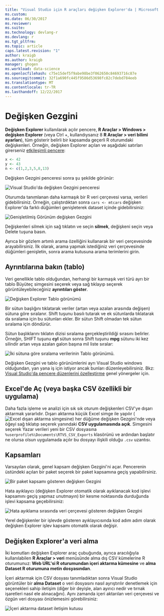 ```yaml
---
title: "Visual Studio için R araçları değişken Explorer'da | Microsoft Docs"
ms.custom: 
ms.date: 06/30/2017
ms.reviewer: 
ms.suite: 
ms.technology: devlang-r
ms.devlang: r
ms.tgt_pltfrm: 
ms.topic: article
caps.latest.revision: "1"
author: kraigb
ms.author: kraigb
manager: ghogen
ms.workload: data-science
ms.openlocfilehash: c75e15def5f9abe98be3f062650c84693716c87e
ms.sourcegitcommit: 32f1a690fc445f9586d53698fc82c7debd784eeb
ms.translationtype: MT
ms.contentlocale: tr-TR
ms.lasthandoff: 12/22/2017
---
```

# <a name="variable-explorer"></a>Değişken Gezgini

**Değişken Explorer** kullanılarak açılır pencere, **R Araçlar > Windows > değişken Explorer** (veya Ctrl +, kullandıysanız 8 **R Araçlar > veri bilimi ayarları**), tüm gösterir belirli bir kapsamda geçerli R oturumdaki değişkenleri. Örneğin, değişken Explorer açılan ve aşağıdaki satırları girerseniz [etkileşimli pencere](interactive-repl.md):

```R
x <- 42
y <- 43
n <- c(1,2,3,5,8,13)
```

Değişken Gezgini penceresi sonra şu şekilde görünür:

![Visual Studio'da değişken Gezgini penceresi](media/variable-explorer-window.png)

Oturumda tanımlanan daha karmaşık bir R veri çerçevesi varsa, verileri gidebilirsiniz. Örneğin, çalıştırdıktan sonra `cars <- mtcars` değişken Explorer'da farklı düğümleri genişleterek dataset içinde gidebilirsiniz:

![Genişletilmiş Görünüm değişken Gezgini](media/variable-explorer-expanded-results.png)

Değişkenleri silmek için sağ tıklatın ve seçin **silmek**, değişkeni seçin veya Delete tuşuna basın.

Ayrıca bir gözlem artımlı arama özelliğini kullanarak bir veri çerçevesinde arayabilirsiniz. İlk olarak, arama yapmak istediğiniz veri çerçevesinde düğümleri genişletin, sonra arama kutusuna arama terimlerini girin.

## <a name="details-table-view"></a>Ayrıntılarına bakın (tablo)

Veri genellikle tablo olduğundan, herhangi bir karmaşık veri türü ayrı bir tablo Büyüteç simgesini seçerek veya sağ tıklayıp seçerek görüntüleyebileceğiniz **ayrıntıları göster**.

![Değişken Explorer Tablo görünümü](media/variable-explorer-table-view.png)

Bir sütun başlığını tıklatarak veriler (artan veya azalan arasında değişen) sütuna göre sıralanır. Shift tuşunu basılı tutarak ve ek sütunlarda tıklatarak da sıralama için bu sütunları ekler. Bir sütun Shift olmadan tek sütun sıralama için döndürür.

Sütun başlıklarını tıklatın dizisi sıralama gerçekleştirildiği sırasını belirler. Örneğin, SHIFT tuşunu **cyl** sütun sonra Shift tuşunu **mpg** sütunu iki kez silindir artan veya azalan galon başına mil liste sıralar:

![İki sütuna göre sıralama verilerinin Tablo görünümü.](media/variable-explorer-table-view-sorting.png)

Değişken Gezgini ve tablo görünümlerini ayrı Visual Studio windows olduğundan, yan yana iş için istiyor ancak bunları düzenleyebilirsiniz. Bkz: [Visual Studio'da pencere düzenlerini özelleştirme](../ide/customizing-window-layouts-in-visual-studio.md) genel yönergeler için.

## <a name="open-in-excel-or-other-csv-capable-application"></a>Excel'de Aç (veya başka CSV özellikli bir uygulama)

Daha fazla işleme ve analizi için sık sık oturum değişkenleri CSV'ye dışarı aktarmak yararlıdır. Dışarı aktarma küçük Excel simge ile yapılır (![Excel dışarı aktarma simgesine](media/variable-explorer-excel-icon.png)) her düğüme değişken Gezgini'nde veya öğeyi sağ tıklatıp seçerek yanındaki **CSV uygulamasında açık**. Simgesini seçerek Yazar verileri yeni bir CSV dosyasına `%userprofile%\Documents\RTVS_CSV_Exports` klasörünü ve ardından başlatır ne olursa olsun uygulamada açılır bu dosyayı ilişkili olduğu `.csv` uzantısı.

## <a name="scopes"></a>Kapsamları

Varsayılan olarak, genel kapsam değişken Gezgini'ni açar. Pencerenin üstündeki açılan bir paket seçerek bir paket kapsamına geçiş yapabilirsiniz.

![Bir paket kapsamı gösteren değişken Gezgini](media/variable-explorer-package-scopes.png)

Hata ayıklayıcı (değişken Explorer otomatik olarak ayıklanacak kod işlevi kapsamını geçiş yapmaz unutmayın) bir kesme noktasında durduğunda işlevi kapsama geçebilirsiniz:

![Hata ayıklama sırasında veri çerçevesi gösteren değişken Gezgini](media/variable-explorer-as-locals-window.png)

Yerel değişkenler bir işlevde gösteren ayıklayıcısında kod adım adım olarak değişken Explorer işlev kapsamı otomatik olarak değişir.

## <a name="importing-data-into-variable-explorer"></a>Değişken Explorer'a veri alma

İki komutları değişken Explorer araç çubuğunda, ayrıca aracılığıyla kullanılabilen **R Araçlar > veri** menüsünde alma dış CSV kümelerine R oturumunuz: **Web URL'si R oturumundan içeri aktarma kümesine** ve **alma Dataset R oturumuna metin dosyasından**. 

İçeri aktarmak için CSV dosyası tanımladıktan sonra Visual Studio görüntüler bir **alma Dataset** o veri dosyasını nasıl ayrıştırılır denetlemek için seçenekleri sahip iletişim (diğer bir deyişle, alan ayırıcı nedir ve tırnak işaretleri nasıl ele alınacağını). Aynı zamanda içeri aktarılan veri çerçevesi ve özgün veri dosyası önizlemesini görebilirsiniz:

![İçeri aktarma dataset iletişim kutusu](media/variable-explorer-import-dataset-dialog.png)
